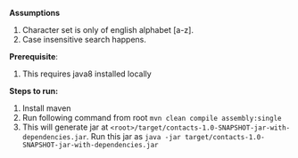 **Assumptions**
1. Character set is only of english alphabet \[a-z\]. 
2. Case insensitive search happens.

**Prerequisite**:
1. This requires java8 installed locally
 

**Steps to run:**

1. Install maven
2. Run following command from root
`mvn clean compile assembly:single`
3. This will generate jar at 
`<root>/target/contacts-1.0-SNAPSHOT-jar-with-dependencies.jar`. 
Run this jar as 
`java -jar target/contacts-1.0-SNAPSHOT-jar-with-dependencies.jar`
